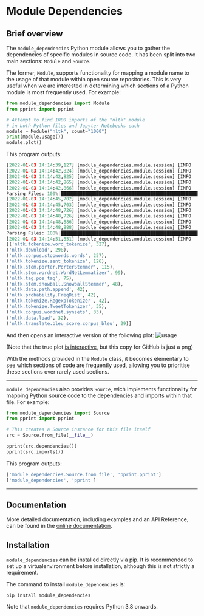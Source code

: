 # Module Dependencies
## Brief overview
The ``module_dependencies`` Python module allows you to gather the dependencies of specific modules in source code. It has been split into two main sections: ``Module`` and ``Source``.

The former, ``Module``, supports functionality for mapping a module name to the usage of that module within open source repositories.
This is very useful when we are interested in determining which sections of a Python module is most frequently used. For example:

```python
from module_dependencies import Module
from pprint import pprint

# Attempt to find 1000 imports of the "nltk" module
# in both Python files and Jupyter Notebooks each
module = Module("nltk", count="1000")
print(module.usage())
module.plot()
```

This program outputs:
```python
[2022-01-03 14:14:39,127] [module_dependencies.module.session] [INFO    ] - Fetching Python source code containing imports of `nltk`...
[2022-01-03 14:14:42,824] [module_dependencies.module.session] [INFO    ] - Fetched Python source code containing imports of `nltk` (status code 200)
[2022-01-03 14:14:42,825] [module_dependencies.module.session] [INFO    ] - Parsing 6,830,859 bytes of Python source code as JSON...
[2022-01-03 14:14:42,865] [module_dependencies.module.session] [INFO    ] - Parsed 6,830,859 bytes of Python source code as JSON...
[2022-01-03 14:14:42,866] [module_dependencies.module.session] [INFO    ] - Extracting dependencies of 725 files of Python source code...
Parsing Files: 100%|████████████████████████████████████████████████████████████████████████████████████████████████████████████████████| 725/725 [00:02<00:00, 258.48files/s]
[2022-01-03 14:14:45,702] [module_dependencies.module.session] [INFO    ] - Extracted dependencies of 725 files of Python source code.
[2022-01-03 14:14:45,703] [module_dependencies.module.session] [INFO    ] - Fetching Jupyter Notebook source code containing imports of `nltk`...
[2022-01-03 14:14:48,726] [module_dependencies.module.session] [INFO    ] - Fetched Jupyter Notebook source code containing imports of `nltk` (status code 200)
[2022-01-03 14:14:48,726] [module_dependencies.module.session] [INFO    ] - Parsing 25,713,281 bytes of Jupyter Notebook source code as JSON...
[2022-01-03 14:14:48,886] [module_dependencies.module.session] [INFO    ] - Parsed 25,713,281 bytes of Jupyter Notebook source code as JSON...
[2022-01-03 14:14:48,888] [module_dependencies.module.session] [INFO    ] - Extracting dependencies of 495 files of Jupyter Notebook source code...
Parsing Files: 100%|████████████████████████████████████████████████████████████████████████████████████████████████████████████████████| 495/495 [00:02<00:00, 167.09files/s]
[2022-01-03 14:14:51,851] [module_dependencies.module.session] [INFO    ] - Extracted dependencies of 495 files of Jupyter Notebook source code.
[('nltk.tokenize.word_tokenize', 327),
('nltk.download', 298),
('nltk.corpus.stopwords.words', 257),
('nltk.tokenize.sent_tokenize', 126),
('nltk.stem.porter.PorterStemmer', 115),
('nltk.stem.wordnet.WordNetLemmatizer', 99),
('nltk.tag.pos_tag', 75),
('nltk.stem.snowball.SnowballStemmer', 48),
('nltk.data.path.append', 42),
('nltk.probability.FreqDist', 42),
('nltk.tokenize.RegexpTokenizer', 42),
('nltk.tokenize.TweetTokenizer', 35),
('nltk.corpus.wordnet.synsets', 33),
('nltk.data.load', 32),
('nltk.translate.bleu_score.corpus_bleu', 29)]
```

And then opens an interactive version of the following plot:
![usage](https://user-images.githubusercontent.com/37621491/147952784-57691744-b0e9-4ef1-a970-fe528bf1f029.png)

(Note that the true plot [is interactive](https://tomaarsen.github.io/module_dependencies/), but this copy for GitHub is just a png)

With the methods provided in the ``Module`` class, it becomes elementary to see which sections of code are frequently used, allowing you to prioritise these sections over rarely used sections.

---

``module_dependencies`` also provides ``Source``, wich implements functionality for mapping Python source code to the dependencies and imports within that file. For example:

```python
from module_dependencies import Source
from pprint import pprint

# This creates a Source instance for this file itself
src = Source.from_file(__file__)

pprint(src.dependencies())
pprint(src.imports())
```

This program outputs:
```python
['module_dependencies.Source.from_file', 'pprint.pprint']
['module_dependencies', 'pprint']
```

---

## Documentation
More detailed documentation, including examples and an API Reference, can be found in the [online documentation](https://tomaarsen.github.io/module_dependencies/).

## Installation
``module_dependencies`` can be installed directly via pip. It is recommended to set up a virtualenvironment before installation, although this is not strictly a requirement.

The command to install ``module_dependencies`` is:
```
pip install module_dependencies
```

Note that ``module_dependencies`` requires Python 3.8 onwards.

